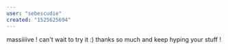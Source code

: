 ```yaml
---
user: "sebescudie"
created: "1525625694"
---
```


massiiiive ! can't wait to try it :)
thanks so much and keep hyping your stuff !
